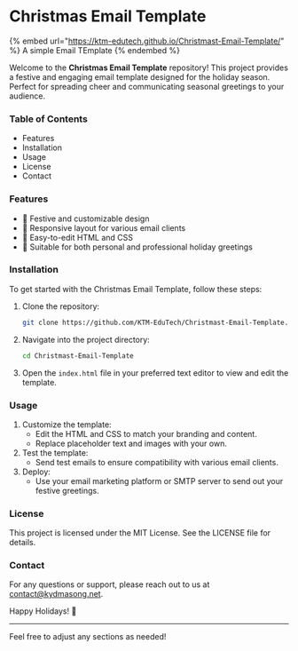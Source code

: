# Christmas Email Template

{% embed url="https://ktm-edutech.github.io/Christmast-Email-Template/" %}
A simple Email TEmplate
{% endembed %}

Welcome to the **Christmas Email Template** repository! This project provides a festive and engaging email template designed for the holiday season. Perfect for spreading cheer and communicating seasonal greetings to your audience.

### Table of Contents

* Features
* Installation
* Usage
* License
* Contact

### Features

* 🎄 Festive and customizable design
* 📧 Responsive layout for various email clients
* 🎨 Easy-to-edit HTML and CSS
* 🎁 Suitable for both personal and professional holiday greetings

### Installation

To get started with the Christmas Email Template, follow these steps:

1.  Clone the repository:

    ```bash
    git clone https://github.com/KTM-EduTech/Christmast-Email-Template.git
    ```
2.  Navigate into the project directory:

    ```bash
    cd Christmast-Email-Template
    ```
3. Open the `index.html` file in your preferred text editor to view and edit the template.

### Usage

1. Customize the template:
   * Edit the HTML and CSS to match your branding and content.
   * Replace placeholder text and images with your own.
2. Test the template:
   * Send test emails to ensure compatibility with various email clients.
3. Deploy:
   * Use your email marketing platform or SMTP server to send out your festive greetings.

### License

This project is licensed under the MIT License. See the LICENSE file for details.

### Contact

For any questions or support, please reach out to us at [contact@kydmasong.net](mailto:contact@kydmasong.net).

Happy Holidays! 🎅

***

Feel free to adjust any sections as needed!
